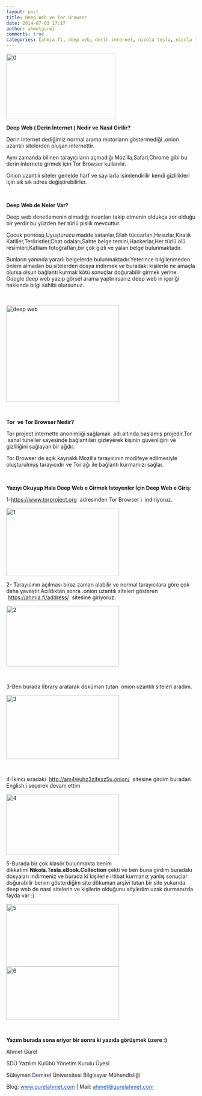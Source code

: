 ```yaml
---
layout: post
title: Deep Web ve Tor Browser
date: 2014-07-03 17:17
author: ahmetgurel
comments: true
categories: [ahmia.fi, deep web, derin internet, nicola tesla, nicola tesla gizli projeler, onion, Siber Güvenlik, tor, tor browser, yasak internet]
---
```

<a href="http://www.gurelahmet.com/wp-content/uploads/2014/07/0.jpg"><img class="size-full wp-image-88 aligncenter" src="http://www.gurelahmet.com/wp-content/uploads/2014/07/0.jpg" alt="0" width="290" height="174" /></a>

<strong>Deep Web ( Derin İnternet ) Nedir ve Nasıl Girilir?</strong>

Derin internet dediğimiz normal arama motorların göstermediği .onion uzantılı sitelerden oluşan internettir.

Aynı zamanda bilinen tarayıcıların açmadığı Mozilla,Safari,Chrome gibi bu derin internete girmek için Tor Browser kullanılır.

Onion uzantılı siteler genelde harf ve sayılarla isimlendirilir kendi gizlilikleri için sık sık adres değiştirebilirler.

&nbsp;

<strong>Deep Web de Neler Var?</strong>

Deep web denetlemenin olmadığı insanları takip etmenin oldukça zor olduğu bir yerdir bu yüzden her türlü pislik mevcuttur.

Çocuk pornosu,Uyuşturucu madde satanlar,Silah tüccarları,Hırsızlar,Kiralık Katiller,Teröristler,Chat odaları,Sahte belge temini,Hackerlar,Her türlü ölü resimleri,Katliam fotoğrafları,bir çok gizli ve yalan belge bulunmaktadır.

Bunların yanında yararlı belgelerde bulunmaktadır.Yeterince bilgilenmeden önlem almadan bu sitelerden dosya indirmek ve buradaki kişilerle ne amaçla olursa olsun bağlantı kurmak kötü sonuçlar doğurabilir girmek yerine Google deep web yazıp görsel arama yaptırırsanız deep web in içeriği hakkında bilgi sahibi olursunuz.

&nbsp;

<a href="http://www.gurelahmet.com/deep web"><img class="aligncenter wp-image-89 size-medium" src="http://www.gurelahmet.com/wp-content/uploads/2014/07/jZCXQ-300x257.jpg" alt="deep web" width="300" height="257" /></a>

&nbsp;

<strong>Tor  ve Tor Browser Nedir?</strong>

Tor project internette anonimliği sağlamak  adı altında başlamış projedir.Tor  sanal tüneller sayesinde bağlantıları gizleyerek kişinin güvenliğini ve gizliliğini sağlayan bir ağdır.

Tor Browser de açık kaynaklı Mozilla tarayıcının modifeye edilmesiyle oluşturulmuş tarayıcıdır ve Tor ağı ile bağlantı kurmamızı sağlar.

&nbsp;

<strong>Yazıyı Okuyup Hala Deep Web e Girmek İsteyenler İçin Deep Web e Giriş:</strong>

1-https://www.torproject.org  adresinden Tor Browser i  indiriyoruz.

<a href="http://www.gurelahmet.com/wp-content/uploads/2014/07/1.png"><img class="alignnone size-medium wp-image-90" src="http://www.gurelahmet.com/wp-content/uploads/2014/07/1-300x181.png" alt="1" width="300" height="181" /></a>

2- Tarayıcının açılması biraz zaman alabilir ve normal tarayıcılara göre çok daha yavaştır.Açıldıktan sonra .onion uzantılı siteleri gösteren  https://ahmia.fi/address/  sitesine giriyoruz.

<a href="http://www.gurelahmet.com/wp-content/uploads/2014/07/2.png"><img class="alignnone size-medium wp-image-91" src="http://www.gurelahmet.com/wp-content/uploads/2014/07/2-300x161.png" alt="2" width="300" height="161" /></a>

&nbsp;

3-Ben burada library aratarak döküman tutan  onion uzantılı siteleri aradım.

<a href="http://www.gurelahmet.com/wp-content/uploads/2014/07/3.png"><img class="alignnone size-medium wp-image-92" src="http://www.gurelahmet.com/wp-content/uploads/2014/07/3-300x170.png" alt="3" width="300" height="170" /></a>

&nbsp;

4-İkincı sıradaki  http://am4wuhz3zifexz5u.onion/  sitesine girdim buradan English i seçerek devam ettim

<a href="http://www.gurelahmet.com/wp-content/uploads/2014/07/4.png"><img class="alignnone size-medium wp-image-93" src="http://www.gurelahmet.com/wp-content/uploads/2014/07/4-300x162.png" alt="4" width="300" height="162" /></a>

5-Burada bir çok klasör bulunmakta benim dikkatimi<strong> Nikola.Tesla.eBook.Collection</strong> çekti ve ben buna girdim buradakı dosyaları indirmeniz ve burada ki kişilerle irtibat kurmanız yanlış sonuçlar doğurabilir benım gösterdiğim site dökuman arşivi tutan bir site yukarıda deep web de nasıl sitelerin ve kişilerin olduğunu söyledim uzak durmanızda fayda var :)

<a href="http://www.gurelahmet.com/wp-content/uploads/2014/07/5.png"><img class="alignnone size-medium wp-image-94" src="http://www.gurelahmet.com/wp-content/uploads/2014/07/5-300x167.png" alt="5" width="300" height="167" /></a> <a href="http://www.gurelahmet.com/wp-content/uploads/2014/07/6.png"><img class="alignnone size-medium wp-image-95" src="http://www.gurelahmet.com/wp-content/uploads/2014/07/6-300x141.png" alt="6" width="300" height="141" /></a>

&nbsp;

<strong>Yazım burada sona eriyor bir sonra ki yazıda görüşmek üzere :)</strong>
<p style="color: #222222;">Ahmet Gürel</p>
<p style="color: #222222;">SDÜ Yazılım Kulübü Yönetim Kurulu Üyesi</p>
<p style="color: #222222;">Süleyman Demirel Üniversitesi Bilgisayar Mühendisliği</p>
<p style="color: #222222;">Blog: <a style="color: #1155cc;" href="http://www.gurelahmet.com/" target="_blank">www.gurelahmet.com</a> | Mail: <a style="color: #1155cc;" href="mailto:ahmet@gurelahmet.com" target="_blank">ahmet@gurelahmet.com</a></p>
&nbsp;

<script>
  (function(i,s,o,g,r,a,m){i['GoogleAnalyticsObject']=r;i[r]=i[r]||function(){
  (i[r].q=i[r].q||[]).push(arguments)},i[r].l=1*new Date();a=s.createElement(o),
  m=s.getElementsByTagName(o)[0];a.async=1;a.src=g;m.parentNode.insertBefore(a,m)
  })(window,document,'script','//www.google-analytics.com/analytics.js','ga');

  ga('create', 'UA-65335586-1', 'auto');
  ga('send', 'pageview');

</script>
